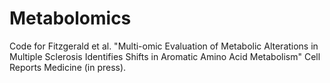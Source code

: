 # Metabolomics
Code for Fitzgerald et al. "Multi-omic Evaluation of Metabolic Alterations in Multiple Sclerosis Identifies Shifts in Aromatic Amino Acid Metabolism" Cell Reports Medicine (in press). 
